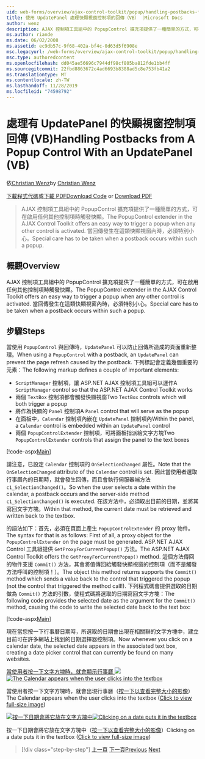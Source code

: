 ```yaml
---
uid: web-forms/overview/ajax-control-toolkit/popup/handling-postbacks-from-a-popup-control-with-an-updatepanel-vb
title: 使用 UpdatePanel 處理快顯視窗控制項的回傳（VB） |Microsoft Docs
author: wenz
description: AJAX 控制項工具組中的 PopupControl 擴充項提供了一種簡單的方式，可在啟用任何其他控制項時觸發快顯。 必須特別小心 。
ms.author: riande
ms.date: 06/02/2008
ms.assetid: ec9db57c-9f68-402a-bf4c-0d63d5f6908e
msc.legacyurl: /web-forms/overview/ajax-control-toolkit/popup/handling-postbacks-from-a-popup-control-with-an-updatepanel-vb
msc.type: authoredcontent
ms.openlocfilehash: dd045ae56696c7944df98cf805ba812fde1bb4ff
ms.sourcegitcommit: 22fbd8863672c4ad6693b8388ad5c8e753fb41a2
ms.translationtype: MT
ms.contentlocale: zh-TW
ms.lasthandoff: 11/28/2019
ms.locfileid: "74598792"
---
```

# <a name="handling-postbacks-from-a-popup-control-with-an-updatepanel-vb"></a><span data-ttu-id="e76d0-104">處理有 UpdatePanel 的快顯視窗控制項回傳 (VB)</span><span class="sxs-lookup"><span data-stu-id="e76d0-104">Handling Postbacks from A Popup Control With an UpdatePanel (VB)</span></span>

<span data-ttu-id="e76d0-105">依[Christian Wenz](https://github.com/wenz)</span><span class="sxs-lookup"><span data-stu-id="e76d0-105">by [Christian Wenz](https://github.com/wenz)</span></span>

<span data-ttu-id="e76d0-106">[下載程式代碼](https://download.microsoft.com/download/9/3/f/93f8daea-bebd-4821-833b-95205389c7d0/PopupControl2.vb.zip)或[下載 PDF](https://download.microsoft.com/download/2/d/c/2dc10e34-6983-41d4-9c08-f78f5387d32b/popupcontrol2VB.pdf)</span><span class="sxs-lookup"><span data-stu-id="e76d0-106">[Download Code](https://download.microsoft.com/download/9/3/f/93f8daea-bebd-4821-833b-95205389c7d0/PopupControl2.vb.zip) or [Download PDF](https://download.microsoft.com/download/2/d/c/2dc10e34-6983-41d4-9c08-f78f5387d32b/popupcontrol2VB.pdf)</span></span>

> <span data-ttu-id="e76d0-107">AJAX 控制項工具組中的 PopupControl 擴充項提供了一種簡單的方式，可在啟用任何其他控制項時觸發快顯。</span><span class="sxs-lookup"><span data-stu-id="e76d0-107">The PopupControl extender in the AJAX Control Toolkit offers an easy way to trigger a popup when any other control is activated.</span></span> <span data-ttu-id="e76d0-108">當回傳發生在這類快顯視窗內時，必須特別小心。</span><span class="sxs-lookup"><span data-stu-id="e76d0-108">Special care has to be taken when a postback occurs within such a popup.</span></span>

## <a name="overview"></a><span data-ttu-id="e76d0-109">概觀</span><span class="sxs-lookup"><span data-stu-id="e76d0-109">Overview</span></span>

<span data-ttu-id="e76d0-110">AJAX 控制項工具組中的 PopupControl 擴充項提供了一種簡單的方式，可在啟用任何其他控制項時觸發快顯。</span><span class="sxs-lookup"><span data-stu-id="e76d0-110">The PopupControl extender in the AJAX Control Toolkit offers an easy way to trigger a popup when any other control is activated.</span></span> <span data-ttu-id="e76d0-111">當回傳發生在這類快顯視窗內時，必須特別小心。</span><span class="sxs-lookup"><span data-stu-id="e76d0-111">Special care has to be taken when a postback occurs within such a popup.</span></span>

## <a name="steps"></a><span data-ttu-id="e76d0-112">步驟</span><span class="sxs-lookup"><span data-stu-id="e76d0-112">Steps</span></span>

<span data-ttu-id="e76d0-113">當使用 `PopupControl` 與回傳時，`UpdatePanel` 可以防止回傳所造成的頁面重新整理。</span><span class="sxs-lookup"><span data-stu-id="e76d0-113">When using a `PopupControl` with a postback, an `UpdatePanel` can prevent the page refresh caused by the postback.</span></span> <span data-ttu-id="e76d0-114">下列標記會定義幾個重要的元素：</span><span class="sxs-lookup"><span data-stu-id="e76d0-114">The following markup defines a couple of important elements:</span></span>

- <span data-ttu-id="e76d0-115">`ScriptManager` 控制項，讓 ASP.NET AJAX 控制項工具組可以運作</span><span class="sxs-lookup"><span data-stu-id="e76d0-115">A `ScriptManager` control so that the ASP.NET AJAX Control Toolkit works</span></span>
- <span data-ttu-id="e76d0-116">兩個 `TextBox` 控制項都會觸發快顯視窗</span><span class="sxs-lookup"><span data-stu-id="e76d0-116">Two `TextBox` controls which will both trigger a popup</span></span>
- <span data-ttu-id="e76d0-117">將作為快顯的 `Panel` 控制項</span><span class="sxs-lookup"><span data-stu-id="e76d0-117">A `Panel` control that will serve as the popup</span></span>
- <span data-ttu-id="e76d0-118">在面板中，`Calendar` 控制項內嵌在 `UpdatePanel` 控制項內</span><span class="sxs-lookup"><span data-stu-id="e76d0-118">Within the panel, a `Calendar` control is embedded within an `UpdatePanel` control</span></span>
- <span data-ttu-id="e76d0-119">兩個 `PopupControlExtender` 控制項，可將面板指派給文字方塊</span><span class="sxs-lookup"><span data-stu-id="e76d0-119">Two `PopupControlExtender` controls that assign the panel to the text boxes</span></span>

[!code-aspx[Main](handling-postbacks-from-a-popup-control-with-an-updatepanel-vb/samples/sample1.aspx)]

<span data-ttu-id="e76d0-120">請注意，已設定 `Calendar` 控制項的 `OnSelectionChanged` 屬性。</span><span class="sxs-lookup"><span data-stu-id="e76d0-120">Note that the `OnSelectionChanged` attribute of the `Calendar` control is set.</span></span> <span data-ttu-id="e76d0-121">因此當使用者選取行事曆內的日期時，就會發生回傳，而且會執行伺服器端方法 `c1_SelectionChanged()`。</span><span class="sxs-lookup"><span data-stu-id="e76d0-121">So when the user selects a date within the calendar, a postback occurs and the server-side method `c1_SelectionChanged()` is executed.</span></span> <span data-ttu-id="e76d0-122">在該方法中，必須取出目前的日期，並將其寫回文字方塊。</span><span class="sxs-lookup"><span data-stu-id="e76d0-122">Within that method, the current date must be retrieved and written back to the textbox.</span></span>

<span data-ttu-id="e76d0-123">的語法如下：首先，必須在頁面上產生 `PopupControlExtender` 的 proxy 物件。</span><span class="sxs-lookup"><span data-stu-id="e76d0-123">The syntax for that is as follows: First of all, a proxy object for the `PopupControlExtender` on the page must be generated.</span></span> <span data-ttu-id="e76d0-124">ASP.NET AJAX Control 工具組提供 `GetProxyForCurrentPopup()` 方法。</span><span class="sxs-lookup"><span data-stu-id="e76d0-124">The ASP.NET AJAX Control Toolkit offers the `GetProxyForCurrentPopup()` method.</span></span> <span data-ttu-id="e76d0-125">這個方法傳回的物件支援 `Commit()` 方法，其會將值傳回給觸發快顯視窗的控制項（而不是觸發方法呼叫的控制項！）。</span><span class="sxs-lookup"><span data-stu-id="e76d0-125">The object this method returns supports the `Commit()` method which sends a value back to the control that triggered the popup (not the control that triggered the method call!).</span></span> <span data-ttu-id="e76d0-126">下列程式碼會提供選取的日期做為 `Commit()` 方法的引數，使程式碼將選取的日期寫回文字方塊：</span><span class="sxs-lookup"><span data-stu-id="e76d0-126">The following code provides the selected date as the argument for the `Commit()` method, causing the code to write the selected date back to the text box:</span></span>

[!code-aspx[Main](handling-postbacks-from-a-popup-control-with-an-updatepanel-vb/samples/sample2.aspx)]

<span data-ttu-id="e76d0-127">現在當您按一下行事曆日期時，所選取的日期會出現在相關聯的文字方塊中，建立目前可在許多網站上找到的日期選擇器控制項。</span><span class="sxs-lookup"><span data-stu-id="e76d0-127">Now whenever you click on a calendar date, the selected date appears in the associated text box, creating a date picker control that can currently be found on many websites.</span></span>

<span data-ttu-id="e76d0-128">[當使用者按一下文字方塊時，就會顯示行事曆 ![](handling-postbacks-from-a-popup-control-with-an-updatepanel-vb/_static/image2.png)](handling-postbacks-from-a-popup-control-with-an-updatepanel-vb/_static/image1.png)</span><span class="sxs-lookup"><span data-stu-id="e76d0-128">[![The Calendar appears when the user clicks into the textbox](handling-postbacks-from-a-popup-control-with-an-updatepanel-vb/_static/image2.png)](handling-postbacks-from-a-popup-control-with-an-updatepanel-vb/_static/image1.png)</span></span>

<span data-ttu-id="e76d0-129">當使用者按一下文字方塊時，就會出現行事曆（[按一下以查看完整大小的影像](handling-postbacks-from-a-popup-control-with-an-updatepanel-vb/_static/image3.png)）</span><span class="sxs-lookup"><span data-stu-id="e76d0-129">The Calendar appears when the user clicks into the textbox ([Click to view full-size image](handling-postbacks-from-a-popup-control-with-an-updatepanel-vb/_static/image3.png))</span></span>

<span data-ttu-id="e76d0-130">[![按一下日期會將它放在文字方塊中](handling-postbacks-from-a-popup-control-with-an-updatepanel-vb/_static/image5.png)](handling-postbacks-from-a-popup-control-with-an-updatepanel-vb/_static/image4.png)</span><span class="sxs-lookup"><span data-stu-id="e76d0-130">[![Clicking on a date puts it in the textbox](handling-postbacks-from-a-popup-control-with-an-updatepanel-vb/_static/image5.png)](handling-postbacks-from-a-popup-control-with-an-updatepanel-vb/_static/image4.png)</span></span>

<span data-ttu-id="e76d0-131">按一下日期會將它放在文字方塊中（[按一下以查看完整大小的影像](handling-postbacks-from-a-popup-control-with-an-updatepanel-vb/_static/image6.png)）</span><span class="sxs-lookup"><span data-stu-id="e76d0-131">Clicking on a date puts it in the textbox ([Click to view full-size image](handling-postbacks-from-a-popup-control-with-an-updatepanel-vb/_static/image6.png))</span></span>

> [!div class="step-by-step"]
> <span data-ttu-id="e76d0-132">[上一頁](using-multiple-popup-controls-vb.md)
> [下一頁](handling-postbacks-from-a-popup-control-without-an-updatepanel-vb.md)</span><span class="sxs-lookup"><span data-stu-id="e76d0-132">[Previous](using-multiple-popup-controls-vb.md)
[Next](handling-postbacks-from-a-popup-control-without-an-updatepanel-vb.md)</span></span>
